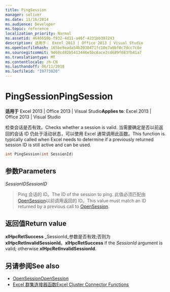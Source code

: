```yaml
---
title: PingSession
manager: soliver
ms.date: 11/16/2014
ms.audience: Developer
ms.topic: reference
localization_priority: Normal
ms.assetid: 4646659b-f932-4d11-a46f-4231bb397243
description: 适用于： Excel 2013 | Office 2013 | Visual Studio
ms.openlocfilehash: 165be9eada54b2030471fc10e7a0bf0c7dcc7c8e
ms.sourcegitcommit: 9d60cd82b5413446e5bc8ace2cd689f683fb41a7
ms.translationtype: MT
ms.contentlocale: zh-CN
ms.lasthandoff: 06/11/2018
ms.locfileid: "19773820"
---
```

# <a name="pingsession"></a><span data-ttu-id="38c18-103">PingSession</span><span class="sxs-lookup"><span data-stu-id="38c18-103">PingSession</span></span>

<span data-ttu-id="38c18-104">**适用于** Excel 2013 | Office 2013 | Visual Studio</span><span class="sxs-lookup"><span data-stu-id="38c18-104">**Applies to**: Excel 2013 | Office 2013 | Visual Studio</span></span> 
  
<span data-ttu-id="38c18-105">检查会话是否有效。</span><span class="sxs-lookup"><span data-stu-id="38c18-105">Checks whether a session is valid.</span></span> <span data-ttu-id="38c18-106">当需要确定是否以前返回的会话 ID 仍处于活动状态，可以使用 Excel 通常调用此函数。</span><span class="sxs-lookup"><span data-stu-id="38c18-106">This function is typically called when Excel needs to determine if a previously returned session ID is still active and can be used.</span></span>
  
```cpp
int PingSession(int SessionId)
```

## <a name="parameters"></a><span data-ttu-id="38c18-107">参数</span><span class="sxs-lookup"><span data-stu-id="38c18-107">Parameters</span></span>

<span data-ttu-id="38c18-108">_SessionID_</span><span class="sxs-lookup"><span data-stu-id="38c18-108">_SessionID_</span></span>
  
> <span data-ttu-id="38c18-109">Ping 会话的 ID。</span><span class="sxs-lookup"><span data-stu-id="38c18-109">The ID of the session to ping.</span></span> <span data-ttu-id="38c18-110">此值必须匹配由[OpenSession](opensession.md)以前调用返回的 ID。</span><span class="sxs-lookup"><span data-stu-id="38c18-110">This value must match an ID returned by a previous call to [OpenSession](opensession.md).</span></span>
    
## <a name="return-value"></a><span data-ttu-id="38c18-111">返回值</span><span class="sxs-lookup"><span data-stu-id="38c18-111">Return value</span></span>

<span data-ttu-id="38c18-112">**xlHpcRetSuccess** _SessionId_参数是否有效;否则为**xlHpcRetInvalidSessionId**。</span><span class="sxs-lookup"><span data-stu-id="38c18-112">**xlHpcRetSuccess** if the  _SessionId_ argument is valid; otherwise **xlHpcRetInvalidSessionId**.</span></span>
  
## <a name="see-also"></a><span data-ttu-id="38c18-113">另请参阅</span><span class="sxs-lookup"><span data-stu-id="38c18-113">See also</span></span>

- [<span data-ttu-id="38c18-114">OpenSession</span><span class="sxs-lookup"><span data-stu-id="38c18-114">OpenSession</span></span>](opensession.md)
- [<span data-ttu-id="38c18-115">Excel 群集连接器函数</span><span class="sxs-lookup"><span data-stu-id="38c18-115">Excel Cluster Connector Functions</span></span>](excel-cluster-connector-functions.md)

